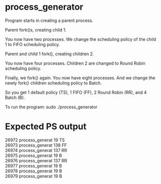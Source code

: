 # process_generator


Program starts in creating a parent process.

Parent fork()s, creating child 1.

You now have two processes. We change the scheduling policy of the child 1 to FIFO scheduling policy.


Parent and child 1 fork(), creating children 2.

You now have four processes. Children 2 are changed to Round Robin scheduling policy.


Finally, we fork() again. You now have eight processes. And we change the newly fork() children scheduling policy to Batch.


So you get 1 default policy (TS), 1 FIFO (FF), 2 Round Robin (RR), and 4 Batch (B).

To run the program: sudo ./process_generator


# Expected PS output
26972 process_generat  19 TS\
26973 process_generat 138 FF\
26974 process_generat 137 RR\
26975 process_generat  19 B\
26976 process_generat 137 RR\
26977 process_generat  19 B\
26978 process_generat  19 B\
26979 process_generat  19 B

